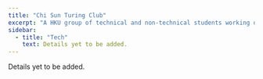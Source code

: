 ```yaml
---
title: "Chi Sun Turing Club"
excerpt: "A HKU group of technical and non-technical students working on smart campus solutions."
sidebar:
  - title: "Tech"
    text: Details yet to be added.
---
```


Details yet to be added.
